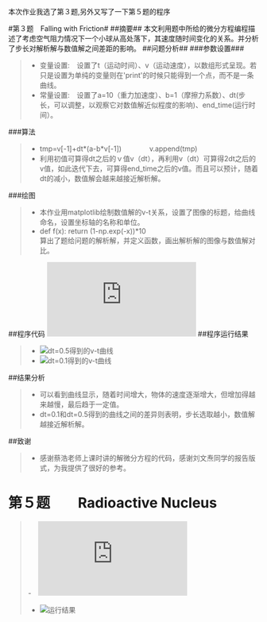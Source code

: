 本次作业我选了第３题,另外又写了一下第５题的程序

#第３题　Falling with Friction#
##摘要##
  本文利用题中所给的微分方程编程描述了考虑空气阻力情况下一个小球从高处落下，其速度随时间变化的关系。并分析了步长对解析解与数值解之间差距的影响。
##问题分析##
###参数设置###
>- 变量设置:　设置了t（运动时间）、v（运动速度），以数组形式呈现。若只是设置为单纯的变量则在'print'的时候只能得到一个点，而不是一条曲线。
>- 常量设置:　设置了a=10（重力加速度）、b=1（摩擦力系数）、dt(步长，可以调整，以观察它对数值解近似程度的影响)、end_time(运行时间）。

###算法
>- tmp=v[-1]+dt*(a-b*v[-1])　　　　v.append(tmp)　　　　　　　　　　　　　　　　　　　　　　　　　　　　　　　　　　　　　　　　
>- 利用初值可算得dt之后的ｖ值v（dt），再利用v（dt）可算得2dt之后的v值，如此迭代下去，可算得end_time之后的v值。而且可以预计，随着dt的减小，数值解会越来越接近解析解。


###绘图
>- 本作业用matplotlib绘制数值解的v-t关系，设置了图像的标题，给曲线命名，设置坐标轴的名称和单位。
>- def f(x): return (1-np.exp(-x))*10                                                                                         
算出了题给问题的解析解，并定义函数，画出解析解的图像与数值解对比。

##程序代码
![代码链接](https://github.com/Zhicheng-Zhang/computationalphysics_N20133011101211/blob/master/chapter1/frictionalfall.py)
##程序运行结果
>- ![dt=0.5得到的v-t曲线](https://github.com/Zhicheng-Zhang/computationalphysics_N20133011101211/blob/master/chapter1/figure_1.png)
>- ![dt=0.1得到的v-t曲线](https://github.com/Zhicheng-Zhang/computationalphysics_N20133011101211/blob/master/chapter1/figure_1.1.png)

##结果分析
>- 可以看到曲线显示，随着时间增大，物体的速度逐渐增大，但增加得越来越慢，最后趋于一定值。
>- dt=0.1和dt=0.5得到的曲线之间的差异则表明，步长选取越小，数值解越接近解析解。

##致谢
>- 感谢蔡浩老师上课时讲的解微分方程的代码，感谢刘文焘同学的报告版式，为我提供了很好的参考。

第５题　　Radioactive Nucleus
=================================
>-　![代码链接](https://github.com/Zhicheng-Zhang/computationalphysics_N20133011101211/blob/master/chapter1/ABdecay.py)
>-  ![运行结果](https://github.com/Zhicheng-Zhang/computationalphysics_N20133011101211/blob/master/chapter1/figure_1.2.png)






